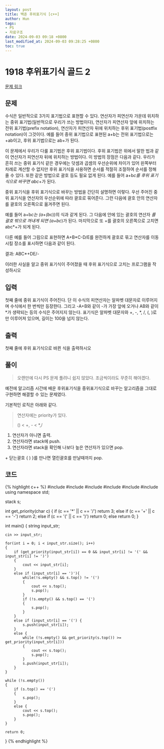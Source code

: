 ```yaml
---
layout: post
title: 백준 후위표기식 [c++]
author: Hun
tags:
- PS
- 자료구조
date: 2024-09-03 09:18 +0800
last_modified_at: 2024-09-03 09:28:25 +0800
toc: true
---
```


# 1918 후위표기식 골드 2

<a href="https://www.acmicpc.net/problem/1918"> 문제 링크 </a>

## 문제
수식은 일반적으로 3가지 표기법으로 표현할 수 있다. 연산자가 피연산자 가운데 위치하는 중위 표기법(일반적으로 우리가 쓰는 방법이다), 연산자가 피연산자 앞에 위치하는 전위 표기법(prefix notation), 연산자가 피연산자 뒤에 위치하는 후위 표기법(postfix notation)이 그것이다. 예를 들어 중위 표기법으로 표현된 a+b는 전위 표기법으로는 +ab이고, 후위 표기법으로는 ab+가 된다.

이 문제에서 우리가 다룰 표기법은 후위 표기법이다. 후위 표기법은 위에서 말한 법과 같이 연산자가 피연산자 뒤에 위치하는 방법이다. 이 방법의 장점은 다음과 같다. 우리가 흔히 쓰는 중위 표기식 같은 경우에는 덧셈과 곱셈의 우선순위에 차이가 있어 왼쪽부터 차례로 계산할 수 없지만 후위 표기식을 사용하면 순서를 적절히 조절하여 순서를 정해줄 수 있다. 또한 같은 방법으로 괄호 등도 필요 없게 된다. 예를 들어 a+b*c를 후위 표기식으로 바꾸면 abc*+가 된다.

중위 표기식을 후위 표기식으로 바꾸는 방법을 간단히 설명하면 이렇다. 우선 주어진 중위 표기식을 연산자의 우선순위에 따라 괄호로 묶어준다. 그런 다음에 괄호 안의 연산자를 괄호의 오른쪽으로 옮겨주면 된다.

예를 들어 a+b*c는 (a+(b*c))의 식과 같게 된다. 그 다음에 안에 있는 괄호의 연산자 *를 괄호 밖으로 꺼내게 되면 (a+bc*)가 된다. 마지막으로 또 +를 괄호의 오른쪽으로 고치면 abc*+가 되게 된다.

다른 예를 들어 그림으로 표현하면 A+B*C-D/E를 완전하게 괄호로 묶고 연산자를 이동시킬 장소를 표시하면 다음과 같이 된다.

결과: ABC*+DE/-

이러한 사실을 알고 중위 표기식이 주어졌을 때 후위 표기식으로 고치는 프로그램을 작성하시오

## 입력

첫째 줄에 중위 표기식이 주어진다. 단 이 수식의 피연산자는 알파벳 대문자로 이루어지며 수식에서 한 번씩만 등장한다. 그리고 -A+B와 같이 -가 가장 앞에 오거나 AB와 같이 *가 생략되는 등의 수식은 주어지지 않는다. 표기식은 알파벳 대문자와 +, -, *, /, (, )로만 이루어져 있으며, 길이는 100을 넘지 않는다. 

## 출력

첫째 줄에 후위 표기식으로 바뀐 식을 출력하시오

## 풀이

> 오랜만에 다시 PS 문제 풀려니 쉽지 않았다. 
> 조금씩이라도 꾸준히 해야겠다.

예전에 알고리즘 시간에 배운 후위표기식을 중위표기식으로 바꾸는 알고리즘을 그대로 구현하면 해결할 수 있는 문제였다.

기본적인 로직은 아래와 같다.

> 연산자에는 priority가 있다.
>
> () < +, - < *,/

1. 연산자가 아니면 출력.
2. 연산자라면 stack에 push.
3. 연산자라면 stack을 확인해 나보다 높은 연산자가 있으면 pop.

\+ 닫는괄호 { ) }를 만나면 열린괄호를 만날때까지 pop.


## 코드

{% highlight c++ %}
#include <iostream>
#include <vector>
#include <algorithm>
#include <string>
#include <map>
#include <stack>
using namespace std;

stack<char> s;

int get_priority(char c)
{
    if (c == '*' || c == '/')
        return 3;
    else if (c == '+' || c == '-')
        return 2;
    else if (c == '(' || c == ')')
        return 0;
    else
        return 0;
}

int main()
{
    string input_str;

    cin >> input_str;

    for(int i = 0; i < input_str.size(); i++)
    {
        if (get_priority(input_str[i]) == 0 && input_str[i] != '(' && input_str[i] != ')')
        {
            cout << input_str[i];
        }
        else if (input_str[i] == ')'){
            while(!s.empty() && s.top() != '(')
            {
                cout << s.top();
                s.pop();
            }
            if (!s.empty() && s.top() == '(')
            {
                s.pop();
            }
        } 
        else if (input_str[i] == '(') {
            s.push(input_str[i]);
        }
        else {
            while (!s.empty() && get_priority(s.top()) >= get_priority(input_str[i]))
            {
                cout << s.top();
                s.pop();
            }
            s.push(input_str[i]);
        }
    }

    while (!s.empty())
    {
        if (s.top() == '(')
        {
            s.pop();
        }
        else {
            cout << s.top();
            s.pop();
        }
    }
    
    return 0;
}
{% endhighlight %}